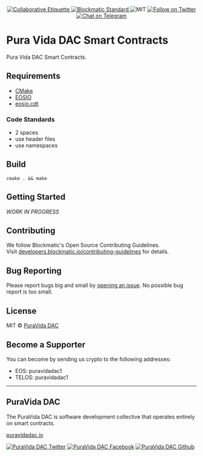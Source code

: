 <p align="center">
	</a>
	<a href="https://git.io/col">
		<img src="https://img.shields.io/badge/%E2%9C%93-collaborative_etiquette-brightgreen.svg" alt="Collaborative Etiquette">
	</a>
  <a href="https://developers.blockmatic.io">
		<img src="https://img.shields.io/badge/code%20style-blockmatic-brightgreen.svg" alt="Blockmatic Standard">
	</a>
	<img src="https://img.shields.io/dub/l/vibe-d.svg" alt="MIT" />
	<a href="https://twitter.com/intent/follow?screen_name=puravidadac">
		<img src="https://img.shields.io/twitter/follow/puravidadac.svg?style=social&logo=twitter" alt="Follow on Twitter" />
	</a>
	<a href="https://t.me/puravidadac">
		<img src="https://img.shields.io/badge/-Chat%20on%20Telegram-blue?style=social&logo=telegram" alt="Chat on Telegram">
	</a>
</p>

# Pura Vida DAC Smart Contracts

Pura Vida DAC Smart Contracts. 

## Requirements

- [CMake](https://cmake.org/)
- [EOSIO](https://github.com/EOSIO/eos)
- [eosio.cdt](https://github.com/EOSIO/eosio.cdt)

### Code Standards

- 2 spaces
- use header files
- use namespaces

## Build 

`cmake . && make`

## Getting Started

_WORK IN PROGRESS_

## Contributing

We follow Blockmatic's Open Source Contributing Guidelines.    
Visit [developers.blockmatic.io/contributing-guidelines](https://developers.blockmatic.io/contributing-guidelines) for details.

## Bug Reporting

Please report bugs big and small by [opening an issue](https://github.com/puravidadac/puravidadac.one/issues/new). No possible bug report is too small.

## License

MIT © [PuraVida DAC](http://puravidadac.one)  

## Become a Supporter

You can become by sending us crypto to the following addresses:
 
- EOS: puravidadac1
- TELOS: puravidadac1

---

## PuraVida DAC

The PuraVida DAC is software development collective that operates entirely on smart contracts.

[puravidadac.io](https://puravidadac.io)  

<!-- Please don't remove this: Grab your social icons from https://github.com/carlsednaoui/gitsocial -->

<!-- display the social media buttons in your README -->

[![PuraVida DAC Twitter][1.1]][1]
[![PuraVida DAC Facebook][2.1]][2]
[![PuraVida DAC Github][3.1]][3]

<!-- links to social media icons -->
<!-- no need to change these -->

<!-- icons with padding -->

[1.1]: http://i.imgur.com/tXSoThF.png (twitter icon with padding)
[2.1]: http://i.imgur.com/P3YfQoD.png (facebook icon with padding)
[3.1]: http://i.imgur.com/0o48UoR.png (github icon with padding)

<!-- icons without padding -->

[1.2]: http://i.imgur.com/wWzX9uB.png (twitter icon without padding)
[2.2]: http://i.imgur.com/fep1WsG.png (facebook icon without padding)
[3.2]: http://i.imgur.com/9I6NRUm.png (github icon without padding)


<!-- links to your social media accounts -->
<!-- update these accordingly -->

[1]: http://www.twitter.com/puravidadac
[2]: http://fb.me/puravidadac
[3]: http://www.github.com/puravidadac

<!-- Please don't remove this: Grab your social icons from https://github.com/carlsednaoui/gitsocial -->
